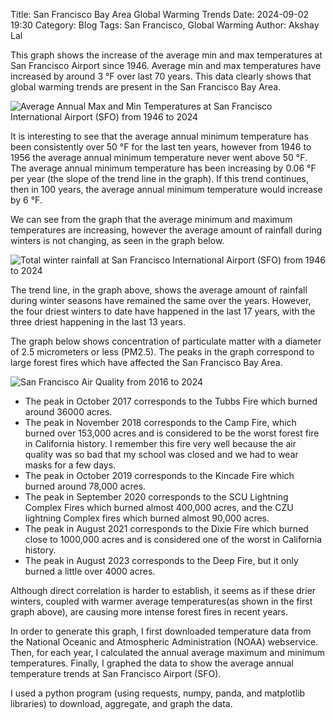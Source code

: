Title: San Francisco Bay Area Global Warming Trends
Date: 2024-09-02 19:30
Category: Blog
Tags: San Francisco, Global Warming
Author: Akshay Lal

This graph shows the increase of the average min and max
temperatures at San Francisco Airport since 1946. Average
min and max temperatures have increased by around 3 °F
over last 70 years. This data clearly shows that global
warming trends are present in the San Francisco Bay Area.

![Average Annual Max and Min Temperatures at San Francisco International Airport (SFO) from 1946 to 2024](/images/sfo-global-warming.png)

It is interesting to see that the average annual minimum temperature
has been consistently over 50 °F for the last ten years, however from
1946 to 1956 the average annual minimum temperature never went above
50 °F. The average annual minimum temperature has been increasing
by 0.06 °F per year (the slope of the trend line in the graph). If
this trend continues, then in 100 years, the average annual minimum
temperature would increase by 6 °F. 

We can see from the graph that the average minimum and maximum
temperatures are increasing, however the average amount of
rainfall during winters is not changing, as seen in the graph
below.

![Total winter rainfall at San Francisco International Airport (SFO) from 1946 to 2024](/images/sfo-rain.png)

The trend line, in the graph above, shows the average amount of
rainfall during winter seasons have remained the same over the years.
However, the four driest winters to date have happened in the last 17
years, with the three driest happening in the last 13 years.

The graph below shows concentration of particulate matter with a diameter
of 2.5 micrometers or less (PM2.5). The peaks in the graph correspond to
large forest fires which have affected the San Francisco Bay Area.

![San Francisco Air Quality from 2016 to 2024](/images/san-francisco-pm2.5.png)

* The peak in October 2017 corresponds to the Tubbs Fire which burned around 36000
acres.
* The peak in November 2018 corresponds to the Camp Fire, which burned over 153,000
acres and is considered to be the worst forest fire in California history. I remember
this fire very well because the air quality was so bad that my school was closed and
we had to wear masks for a few days.
* The peak in October 2019 corresponds to the Kincade Fire which burned around 78,000
acres.
* The peak in September 2020 corresponds to the SCU Lightning Complex Fires which burned
almost 400,000 acres, and the CZU lightning Complex fires which burned almost 90,000 acres.
* The peak in August 2021 corresponds to the Dixie Fire which burned close to 1000,000 acres
and is considered one of the worst in California history.
* The peak in August 2023 corresponds to the Deep Fire, but it only burned a little over 4000
acres.

Although direct correlation is harder to establish, it seems as if these
drier winters, coupled with warmer average temperatures(as shown in the 
first graph above), are causing more intense forest fires in recent years.

In order to generate this graph, I first downloaded temperature
data from the National Oceanic and Atmospheric Administration
(NOAA) webservice. Then, for each year, I calculated the annual
average maximum and minimum temperatures. Finally, I graphed the
data to show the average annual temperature trends at San Francisco
Airport (SFO).

I used a python program (using requests, numpy, panda, and matplotlib 
libraries) to download, aggregate, and graph the data. 